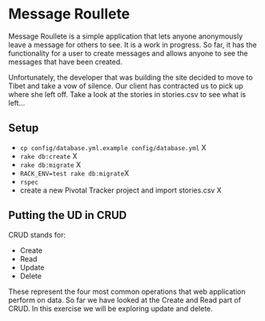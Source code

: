 # Message Roullete

Message Roullete is a simple application that lets anyone anonymously leave
a message for others to see. It is a work in progress. So far, it has the
functionality for a user to create messages and allows anyone to see the
messages that have been created.

Unfortunately, the developer that was building the site decided to move
to Tibet and take a vow of silence. Our client has contracted us to pick up
where she left off. Take a look at the stories in stories.csv to see what
is left...

## Setup

- `cp config/database.yml.example config/database.yml` X
- `rake db:create` X
- `rake db:migrate` X
- `RACK_ENV=test rake db:migrate`X
- `rspec`
- create a new Pivotal Tracker project and import stories.csv  X

## Putting the UD in CRUD

CRUD stands for:

- Create
- Read
- Update
- Delete

These represent the four most common operations that web application perform on data.
So far we have looked at the Create and Read part of CRUD. In this exercise we will be
exploring update and delete.

